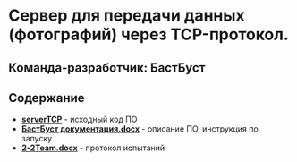 # **Сервер для передачи данных (фотографий) через TCP-протокол.**
## Команда-разработчик: БастБуст
## Содержание
- [__serverTCP__](https://github.com/BASTBUST40/ServerTCPbastbust/tree/main/serverTCP) - исходный код ПО
- [__БастБуст документация.docx__](https://github.com/BASTBUST40/ServerTCPbastbust/blob/main/БастБуст%20документация.docx) - описание ПО, инструкция по запуску
- [__2-2Team.docx__](https://github.com/Siegmeyer24/2-2Team/blob/main/2-2Team.docx) - протокол испытаний
